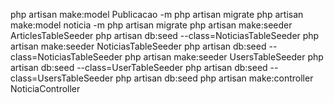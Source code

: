 php artisan make:model Publicacao -m
php artisan migrate
php artisan make:model noticia -m
php artisan migrate
php artisan make:seeder ArticlesTableSeeder
php artisan db:seed --class=NoticiasTableSeeder
php artisan make:seeder NoticiasTableSeeder
php artisan db:seed --class=NoticiasTableSeeder
php artisan make:seeder UsersTableSeeder
php artisan db:seed --class=UserTableSeeder
php artisan db:seed --class=UsersTableSeeder
php artisan db:seed
php artisan make:controller NoticiaController
